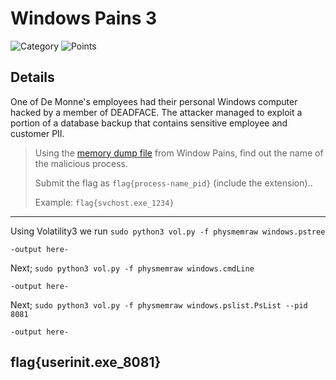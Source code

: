 # Windows Pains 3
![Category](http://img.shields.io/badge/Category-Forensics-orange?style=for-the-badge) ![Points](http://img.shields.io/badge/Points-100-brightgreen?style=for-the-badge)

## Details

One of De Monne's employees had their personal Windows computer hacked by a member of DEADFACE. The attacker managed to exploit a portion of a database backup that contains sensitive employee and customer PII.

> Using the [memory dump file](https://tinyurl.com/wcekj3rt) from Window Pains, find out the name of the malicious process.
>
> Submit the flag as `flag{process-name_pid}` (include the extension)..
>
> Example: `flag{svchost.exe_1234}`
---


Using Volatility3 we run `sudo python3 vol.py -f physmemraw windows.pstree`

```
-output here-
```

Next; `sudo python3 vol.py -f physmemraw windows.cmdLine`

```
-output here-
```

Next; `sudo python3 vol.py -f physmemraw windows.pslist.PsList --pid 8081`

```
-output here-
```

## flag{userinit.exe_8081}
